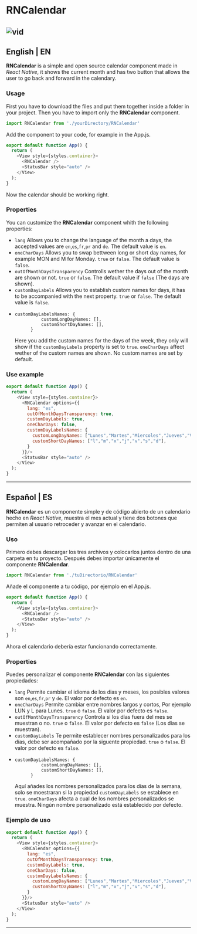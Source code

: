 # RNCalendar
![vid](https://github.com/iBManu/RNCalendar/assets/70716864/1d9f5696-7252-45e4-9563-aaa588e4e737)
---
## English | EN
**RNCalendar** is a simple and open source calendar component made in *React Native*, it shows the current month and has two button that allows the user to go back and forward in the calendary.
### Usage
First you have to download the files and put them together inside a folder in your project.
Then you have to import only the **RNCalendar** component.
```javascript
import RNCalendar from './yourDirectory/RNCalendar'
```
Add the component to your code, for example in the App.js.
```javascript
export default function App() {
  return (
    <View style={styles.container}>
      <RNCalendar />
      <StatusBar style="auto" />
    </View>
  );
}
```
Now the calendar should be working right.

### Properties
You can customize the **RNCalendar** component whith the following properties:
- `lang`
   Allows you to change the language of the month a days, the accepted values are `en`,`es`,`fr`,`pr` and `de`. The default value is `en`.
- `oneCharDays`
  Allows you to swap bettween long or short day names, for example MON and M for Monday. `true` or `false`. The default value is `false`.
- `outOfMonthDaysTransparency`
  Controlls wether the days out of the month are shown or not. `true` or `false`. The default value if `false` (The days are shown).
- `customDayLabels`
  Allows you to establish custom names for days, it has to be accompanied with the next property. `true` or `false`. The default value is `false`.
- ```
  customDayLabelsNames: {
            customLongDayNames: [],
            customShortDayNames: [],
        }
  ```
  Here you add the custom names for the days of the week, they only will show if the `customDayLabels` property is set to `true`. `oneCharDays` affect wether of the custom names are shown. No custom names are set by default.

### Use example
```javascript
export default function App() {
  return (
    <View style={styles.container}>
      <RNCalendar options={{
        lang: "es",
        outOfMonthDaysTransparency: true,
        customDayLabels: true,
        oneCharDays: false,
        customDayLabelsNames: {
          customLongDayNames: ["Lunes","Martes","Miercoles","Jueves","Viernes","Sabado","Domingo"],
          customShortDayNames: ["l","m","x","j","v","s","d"],
        }
      }}/>
      <StatusBar style="auto" />
    </View>
  );
}
```
---

## Español | ES
**RNCalendar** es un componente simple y de código abierto de un calendario hecho en *React Native*, muestra el mes actual y tiene dos botones que permiten al usuario retroceder y avanzar en el calendario.
### Uso
Primero debes descargar los tres archivos y colocarlos juntos dentro de una carpeta en tu proyecto.
Después debes importar únicamente el componente **RNCalendar**.
```javascript
import RNCalendar from './tuDirectorio/RNCalendar'
```
Añade el componente a tu código, por ejemplo en el App.js.
```javascript
export default function App() {
  return (
    <View style={styles.container}>
      <RNCalendar />
      <StatusBar style="auto" />
    </View>
  );
}
```
Ahora el calendario debería estar funcionando correctamente.

### Properties
Puedes personalizar el componente **RNCalendar** con las siguientes propiedades:
- `lang`
  Permite cambiar el idioma de los dias y meses, los posibles valores son `en`,`es`,`fr`,`pr` y `de`. El valor por defecto es `en`.
- `oneCharDays`
  Permite cambiar entre nombres largos y cortos, Por ejemplo LUN y L para Lunes. `true` o `false`. El valor por defecto es `false`.
- `outOfMonthDaysTransparency`
  Controla si los días fuera del mes se muestran o no. `true` o `false`. El valor por defecto es `false` (Los dias se muestran).
- `customDayLabels`
  Te permite establecer nombres personalizados para los días, debe ser acompañado por la siguente propiedad. `true` o `false`. El valor por defecto es `false`.
- ```
  customDayLabelsNames: {
            customLongDayNames: [],
            customShortDayNames: [],
        }
  ```
  Aquí añades los nombres personalizados para los días de la semana, solo se moestraran si la propiedad `customDayLabels` se establece en `true`. `oneCharDays` afecta a cual de los nombres personalizados se muestra. Ningún nombre personalizado está establecido por defecto.

### Ejemplo de uso
```javascript
export default function App() {
  return (
    <View style={styles.container}>
      <RNCalendar options={{
        lang: "es",
        outOfMonthDaysTransparency: true,
        customDayLabels: true,
        oneCharDays: false,
        customDayLabelsNames: {
          customLongDayNames: ["Lunes","Martes","Miercoles","Jueves","Viernes","Sabado","Domingo"],
          customShortDayNames: ["l","m","x","j","v","s","d"],
        }
      }}/>
      <StatusBar style="auto" />
    </View>
  );
}
```
---
